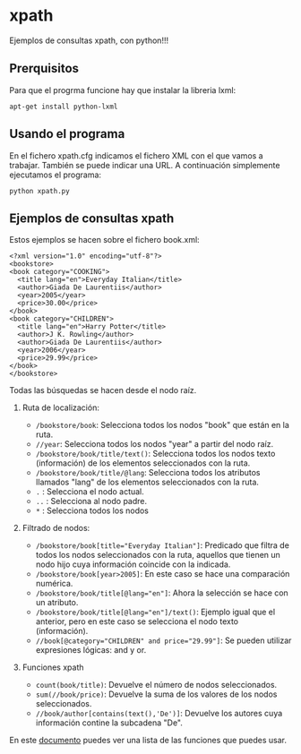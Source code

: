 # xpath

Ejemplos de consultas xpath, con python!!!

## Prerquisitos

Para que el progrma funcione hay que instalar la libreria lxml:

	apt-get install python-lxml

## Usando el programa

En el fichero xpath.cfg indicamos el fichero XML con el que vamos a trabajar. También se puede indicar una URL. A continuación simplemente ejecutamos el programa:

	python xpath.py

## Ejemplos de consultas xpath

Estos ejemplos se hacen sobre el fichero book.xml:

	<?xml version="1.0" encoding="utf-8"?>
	<bookstore>
	<book category="COOKING">
	  <title lang="en">Everyday Italian</title>
	  <author>Giada De Laurentiis</author>
	  <year>2005</year>
	  <price>30.00</price>
	</book>
	<book category="CHILDREN">
	  <title lang="en">Harry Potter</title>
	  <author>J K. Rowling</author>
	  <author>Giada De Laurentiis</author>
	  <year>2006</year>
	  <price>29.99</price>
	</book>
	</bookstore>

Todas las búsquedas se hacen desde el nodo raíz.

1. Ruta de localización:

	* `/bookstore/book`: Selecciona todos los nodos "book" que están en la ruta.
	* `//year`: Selecciona todos los nodos "year" a partir del nodo raíz.
	* `/bookstore/book/title/text()`: Selecciona todos los nodos texto (información) de los elementos seleccionados con la ruta.
	* `/bookstore/book/title/@lang`: Selecciona todos los atributos llamados "lang" de los elementos seleccionados con la ruta.
	* `.` : Selecciona el nodo actual.
	* `..` : Selecciona al nodo padre.
	* `*` : Selecciona todos los nodos

2. Filtrado de nodos:

	* `/bookstore/book[title="Everyday Italian"]`: Predicado que filtra de todos los nodos seleccionados con la ruta, aquellos que tienen un nodo hijo cuya información coincide con la indicada.
	* `/bookstore/book[year>2005]`: En este caso se hace una comparación numérica.
	* `/bookstore/book/title[@lang="en"]`: Ahora la selección se hace con un atributo.
	* `/bookstore/book/title[@lang="en"]/text()`: Ejemplo igual que el anterior, pero en este caso se selecciona el nodo texto (información).
	* `//book[@category="CHILDREN" and price="29.99"]`: Se pueden utilizar expresiones lógicas: and y or.

3. Funciones xpath

	* `count(book/title)`: Devuelve el número de nodos seleccionados.
	* `sum(//book/price)`: Devuelve la suma de los valores de los nodos seleccionados.
	* `//book/author[contains(text(),'De')]`: Devuelve los autores cuya información contine la subcadena "De".

En este [documento](http://www.etsii.urjc.es/~smontalvo/oa/teoria/FUNCIONESXPATH.pdf) puedes ver una lista de las funciones que puedes usar.
